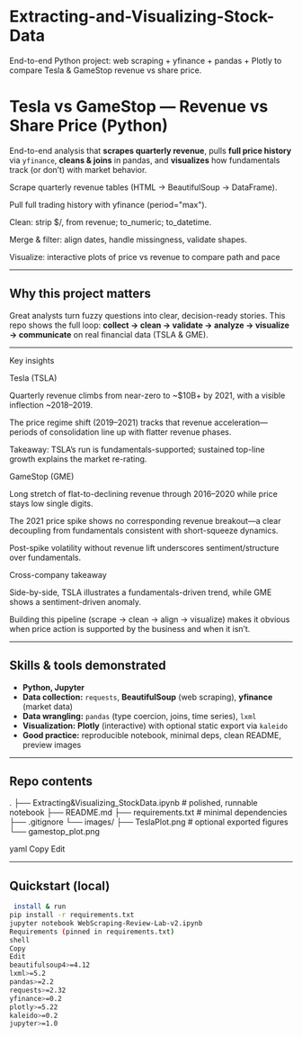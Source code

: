 # Extracting-and-Visualizing-Stock-Data
End-to-end Python project: web scraping + yfinance + pandas + Plotly to compare Tesla &amp; GameStop revenue vs share price.

# Tesla vs GameStop — Revenue vs Share Price (Python)

End-to-end analysis that **scrapes quarterly revenue**, pulls **full price history** via `yfinance`, **cleans & joins** in pandas, and **visualizes** how fundamentals track (or don’t) with market behavior.

Scrape quarterly revenue tables (HTML → BeautifulSoup → DataFrame).

Pull full trading history with yfinance (period="max").

Clean: strip $/, from revenue; to_numeric; to_datetime.

Merge & filter: align dates, handle missingness, validate shapes.

Visualize: interactive plots of price vs revenue to compare path and pace

---

## Why this project matters
Great analysts turn fuzzy questions into clear, decision-ready stories. This repo shows the full loop:
**collect → clean → validate → analyze → visualize → communicate** on real financial data (TSLA & GME).

---

Key insights

Tesla (TSLA)

Quarterly revenue climbs from near-zero to ~$10B+ by 2021, with a visible inflection ~2018–2019.

The price regime shift (2019–2021) tracks that revenue acceleration—periods of consolidation line up with flatter revenue phases.

Takeaway: TSLA’s run is fundamentals-supported; sustained top-line growth explains the market re-rating.

GameStop (GME)

Long stretch of flat-to-declining revenue through 2016–2020 while price stays low single digits.

The 2021 price spike shows no corresponding revenue breakout—a clear decoupling from fundamentals consistent with short-squeeze dynamics.

Post-spike volatility without revenue lift underscores sentiment/structure over fundamentals.

Cross-company takeaway

Side-by-side, TSLA illustrates a fundamentals-driven trend, while GME shows a sentiment-driven anomaly.

Building this pipeline (scrape → clean → align → visualize) makes it obvious when price action is supported by the business and when it isn’t.



---

## Skills & tools demonstrated
- **Python, Jupyter**
- **Data collection:** `requests`, **BeautifulSoup** (web scraping), **yfinance** (market data)
- **Data wrangling:** `pandas` (type coercion, joins, time series), `lxml`
- **Visualization:** **Plotly** (interactive) with optional static export via `kaleido`
- **Good practice:** reproducible notebook, minimal deps, clean README, preview images

---

## Repo contents
.
├── Extracting&Visualizing_StockData.ipynb # polished, runnable notebook
├── README.md
├── requirements.txt # minimal dependencies
├── .gitignore
└── images/
├── TeslaPlot.png # optional exported figures
└── gamestop_plot.png

yaml
Copy
Edit

---

## Quickstart (local)
```bash
 install & run
pip install -r requirements.txt
jupyter notebook WebScraping-Review-Lab-v2.ipynb
Requirements (pinned in requirements.txt)
shell
Copy
Edit
beautifulsoup4>=4.12
lxml>=5.2
pandas>=2.2
requests>=2.32
yfinance>=0.2
plotly>=5.22
kaleido>=0.2
jupyter>=1.0
